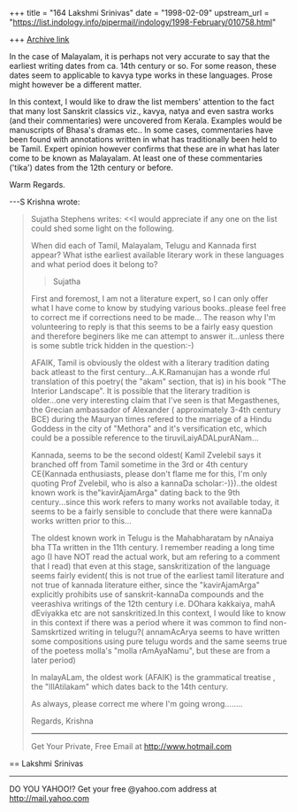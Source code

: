 +++
title = "164 Lakshmi Srinivas"
date = "1998-02-09"
upstream_url = "https://list.indology.info/pipermail/indology/1998-February/010758.html"

+++
[Archive link](https://list.indology.info/pipermail/indology/1998-February/010758.html)

In the case of Malayalam, it is perhaps not very accurate to say that
the earliest writing dates from ca. 14th century or so. For some
reason, these dates seem to applicable to  kavya type works in these
languages. Prose might however be a different matter.

In this context, I would like to draw the list members' attention to
the fact that many lost Sanskrit classics viz., kavya, natya and even
sastra works (and their commentaries) were uncovered from
Kerala. Examples would be manuscripts of Bhasa's dramas etc.. In some
cases, commentaries  have been found with annotations written in what
has traditionally been held to be Tamil.  Expert opinion however
confirms that these are in what has later come to be known as
Malayalam.  At least one of these commentaries ('tika') dates from the
12th century or before.

Warm Regards.




---S Krishna  wrote:
>
> Sujatha Stephens writes:
> <<I would appreciate if any one on the list could shed some light on
the
> following.
>
> When did each of Tamil, Malayalam, Telugu and Kannada first appear?
What
> isthe earliest available literary work in these languages and what
> period does it belong to?
> >
> >Sujatha
> >
>
>
> First and foremost, I am not a literature expert, so I can only offer
> what I have come to know by studying various books..please feel free
> to correct me if corrections need to be made... The reason why I'm
> volunteering to reply is that this seems to be a fairly easy question
> and therefore beginers like me can attempt to answer it...unless there
> is some subtle trick hidden in the question:-)
>
>   AFAIK, Tamil is obviously the oldest with a literary tradition
> dating back atleast to the first century...A.K.Ramanujan has a wonde
> rful translation of this poetry(  the "akam" section, that is) in his
> book "The Interior Landscape". It is possible that the literary
> tradition is older...one very interesting claim that I've seen is that
> Megasthenes, the Grecian ambassador of Alexander ( approximately 3-4th
> century BCE) during the Mauryan times refered to the marriage of a
Hindu
> Goddess in the city of "Methora" and it's versification  etc, which
> could be a possible reference to the tiruviLaiyADALpurANam...
>
>   Kannada, seems to be the second oldest( Kamil Zvelebil says it
> branched off from Tamil sometime in the 3rd or 4th century CE{Kannada
> enthusiasts, please don't flame me for this, I'm only quoting Prof
> Zvelebil, who is also a kannaDa scholar:-)})..the oldest known work is
> the"kavirAjamArga" dating back to the 9th century...since this work
> refers to many works not available today, it seems to be a fairly
> sensible to conclude that there were kannaDa works written prior to
> this...
>
>    The oldest known work in Telugu is the Mahabharatam by nAnaiya bha
> TTa written in the 11th century. I remember reading a long time ago
> (I have NOT read the actual work, but am refering to a comment that
> I read) that even at this stage, sanskritization of the language seems
> fairly evident( this is not true of the earliest tamil literature and
> not true of kannada literature either, since the "kavirAjamArga"
> explicitly prohibits use of sanskrit-kannaDa compounds and the
> veerashiva writings of the 12th century i.e. DOhara kakkaiya, mahA
> dEviyakka etc are not sanskritized.In this context, I would like to
know
> in this context if there was a period where it was common to find
> non-Samskrtized writing in telugu?( annamAcArya seems to have written
> some compositions using pure telugu words and the same seems true of
> the poetess molla's "molla rAmAyaNamu", but these are from a later
> period)
>
>   In malayALam, the oldest work (AFAIK) is the grammatical treatise
> , the "lIlAtilakam" which dates back to the 14th century.
>
>
>   As always, please correct me where I'm going wrong........
>
> Regards,
> Krishna
>
> ______________________________________________________
> Get Your Private, Free Email at http://www.hotmail.com
>

==
Lakshmi Srinivas





_________________________________________________________
DO YOU YAHOO!?
Get your free @yahoo.com address at http://mail.yahoo.com




